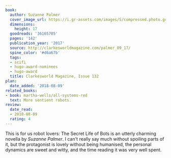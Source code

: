 ```yaml
---
book:
  author: Suzanne Palmer
  cover_image_url: https://i.gr-assets.com/images/S/compressed.photo.goodreads.com/books/1504312246l/36165705._SY475_.jpg
  dimensions:
    height: 17
  goodreads: '36165705'
  pages: '142'
  publication_year: '2017'
  source: http://clarkesworldmagazine.com/palmer_09_17/
  spine_color: '#d6a67b'
  tags:
  - scifi
  - hugo-award-nominees
  - hugo-award
  title: Clarkesworld Magazine, Issue 132
plan:
  date_added: '2018-08-09'
related_books:
- book: martha-wells/all-systems-red
  text: More sentient robots.
review:
  date_read:
  - 2018-08-09
  rating: 4
---
```


This is for us robot lovers: The Secret Life of Bots
is an utterly charming novella by *Suzanne Palmer*. I can't really say much without spoiling parts of it, but the protagonist is lovely without being humanised, the personal dynamics are sweet and witty, and the time reading it was very well spent.
